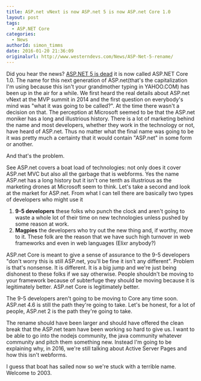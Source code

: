 ```yaml
---
title: ASP.net vNext is now ASP.net 5 is now ASP.net Core 1.0
layout: post
tags:
  - ASP.NET Core
categories:
  - News
authorId: simon_timms
date: 2016-01-20 21:36:09
originalurl: http://www.westerndevs.com/News/ASP-Net-5-rename/
---
```


Did you hear the news? [ASP.NET 5 is dead](http://www.hanselman.com/blog/ASPNET5IsDeadIntroducingASPNETCore10AndNETCore10.aspx) it is now called ASP.NET Core 1.0. The name for this next generation of ASP.net(that's the capitalization I'm using because this isn't your grandmother typing in YAHOO.COM) has been up in the air for a while. We first heard the real details about ASP.net vNext at the MVP summit in 2014 and the first question on everybody's mind was "what it was going to be called?". At the time there wasn't a decision on that. <!-- more --> The perception at Microsoft seemed to be that the ASP.net moniker has a long and illustrious history. There is a lot of marketing behind the name and most developers, whether they work in the technology or not, have heard of ASP.net. Thus no matter what the final name was going to be it was pretty much a certainty that it would contain "ASP.net" in some form or another. 

And that's the problem. 

See ASP.net covers a boat load of technologies: not only does it cover ASP.net MVC but also all the garbage that is webforms. Yes the name ASP.net has a long history but it isn't one tenth as illustrious as the marketing drones at Microsoft seem to think. Let's take a second and look at the market for ASP.net. From what I can tell there are basically two types of developers who might use it

1. **9-5 developers** these folks who punch the clock and aren't going to waste a whole lot of their time on new technologies unless pushed by some reason at work.
2. **Magpies** the developers who try out the new thing and, if worthy, move to it. These folk are the reason that we have such high turnover in web frameworks and even in web languages (Elixr anybody?) 

ASP.net Core is meant to give a sense of assurance to the 9-5 developers "don't worry this is still ASP.net, you'll be fine it isn't any different". Problem is that's nonsense. It is different. It is a big jump and we're just being dishonest to these folks if we say otherwise. People shouldn't be moving to your framework because of subterfuge they should be moving because it is legitimately better. ASP.net Core is legitimately better. 

The 9-5 developers aren't going to be moving to Core any time soon. ASP.net 4.6 is still the path they're going to take. Let's be honest, for a lot of people, ASP.net 2 is the path they're going to take. 

The rename should have been larger and should have offered the clean break that the ASP.net team have been working so hard to give us. I want to be able to go into the nodejs community, the java community whatever community and pitch them something new. Instead I'm going to be explaining why, in 2016, we're still talking about Active Server Pages and how this isn't webforms. 

I guess that boat has sailed now so we're stuck with a terrible name. Welcome to 2003.